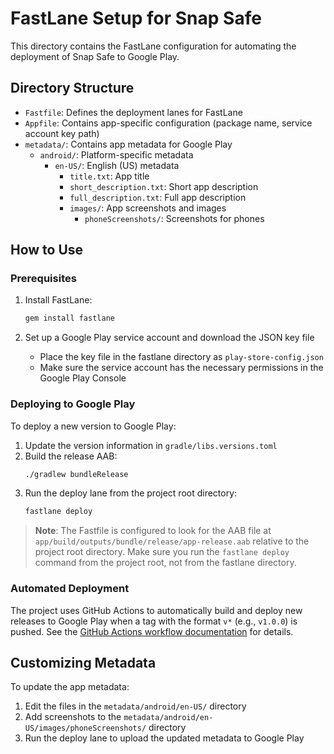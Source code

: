 # FastLane Setup for Snap Safe

This directory contains the FastLane configuration for automating the deployment of Snap Safe to Google Play.

## Directory Structure

- `Fastfile`: Defines the deployment lanes for FastLane
- `Appfile`: Contains app-specific configuration (package name, service account key path)
- `metadata/`: Contains app metadata for Google Play
    - `android/`: Platform-specific metadata
        - `en-US/`: English (US) metadata
            - `title.txt`: App title
            - `short_description.txt`: Short app description
            - `full_description.txt`: Full app description
            - `images/`: App screenshots and images
                - `phoneScreenshots/`: Screenshots for phones

## How to Use

### Prerequisites

1. Install FastLane:
   ```bash
   gem install fastlane
   ```

2. Set up a Google Play service account and download the JSON key file
    - Place the key file in the fastlane directory as `play-store-config.json`
    - Make sure the service account has the necessary permissions in the Google Play Console

### Deploying to Google Play

To deploy a new version to Google Play:

1. Update the version information in `gradle/libs.versions.toml`
2. Build the release AAB:
   ```bash
   ./gradlew bundleRelease
   ```
3. Run the deploy lane from the project root directory:
   ```bash
   fastlane deploy
   ```

> **Note**: The Fastfile is configured to look for the AAB file at `app/build/outputs/bundle/release/app-release.aab`
> relative to the project root directory. Make sure you run the `fastlane deploy` command from the project root, not from
> the fastlane directory.

### Automated Deployment

The project uses GitHub Actions to automatically build and deploy new releases to Google Play when a tag with the format
`v*` (e.g., `v1.0.0`) is pushed. See the [GitHub Actions workflow documentation](../.github/workflows/README.md) for
details.

## Customizing Metadata

To update the app metadata:

1. Edit the files in the `metadata/android/en-US/` directory
2. Add screenshots to the `metadata/android/en-US/images/phoneScreenshots/` directory
3. Run the deploy lane to upload the updated metadata to Google Play
